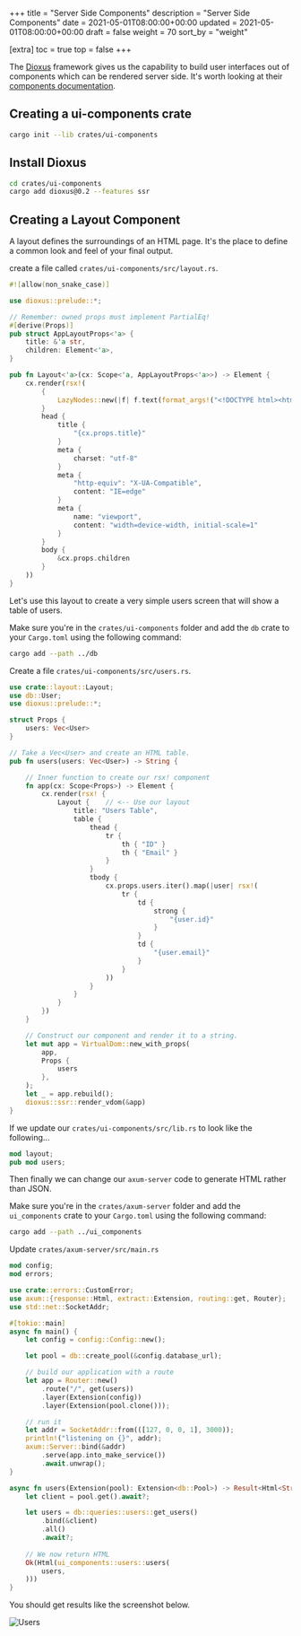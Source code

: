 +++
title = "Server Side Components"
description = "Server Side Components"
date = 2021-05-01T08:00:00+00:00
updated = 2021-05-01T08:00:00+00:00
draft = false
weight = 70
sort_by = "weight"


[extra]
toc = true
top = false
+++

The [Dioxus](https://dioxuslabs.com/) framework gives us the capability to build user interfaces out of components which can be rendered server side. It's worth looking at their [components documentation](https://dioxuslabs.com/guide/components/index.html).

## Creating a ui-components crate

```sh
cargo init --lib crates/ui-components
```

## Install Dioxus

```sh
cd crates/ui-components
cargo add dioxus@0.2 --features ssr
```

## Creating a Layout Component

A layout defines the surroundings of an HTML page. It's the place to define a common look and feel of your final output. 

create a file called `crates/ui-components/src/layout.rs`.

```rust
#![allow(non_snake_case)]

use dioxus::prelude::*;

// Remember: owned props must implement PartialEq!
#[derive(Props)]
pub struct AppLayoutProps<'a> {
    title: &'a str,
    children: Element<'a>,
}

pub fn Layout<'a>(cx: Scope<'a, AppLayoutProps<'a>>) -> Element {
    cx.render(rsx!(
        {
            LazyNodes::new(|f| f.text(format_args!("<!DOCTYPE html><html lang='en'>")))
        }
        head {
            title {
                "{cx.props.title}"
            }
            meta {
                charset: "utf-8"
            }
            meta {
                "http-equiv": "X-UA-Compatible",
                content: "IE=edge"
            }
            meta {
                name: "viewport",
                content: "width=device-width, initial-scale=1"
            }
        }
        body {
            &cx.props.children
        }
    ))
}
```

Let's use this layout to create a very simple users screen that will show a table of users.

Make sure you're in the `crates/ui-components` folder and add the `db` crate to your `Cargo.toml` using the following command:

```sh
cargo add --path ../db
```

Create a file `crates/ui-components/src/users.rs`.

```rust
use crate::layout::Layout;
use db::User;
use dioxus::prelude::*;

struct Props {
    users: Vec<User>
}

// Take a Vec<User> and create an HTML table.
pub fn users(users: Vec<User>) -> String {

    // Inner function to create our rsx! component
    fn app(cx: Scope<Props>) -> Element {
        cx.render(rsx! {
            Layout {    // <-- Use our layout
                title: "Users Table",
                table {
                    thead {
                        tr {
                            th { "ID" }
                            th { "Email" }
                        }
                    }
                    tbody {
                        cx.props.users.iter().map(|user| rsx!(
                            tr {
                                td {
                                    strong {
                                        "{user.id}"
                                    }
                                }
                                td {
                                    "{user.email}"
                                }
                            }
                        ))
                    }
                }
            }
        })
    }

    // Construct our component and render it to a string.
    let mut app = VirtualDom::new_with_props(
        app,
        Props {
            users
        },
    );
    let _ = app.rebuild();
    dioxus::ssr::render_vdom(&app)
}
```

If we update our `crates/ui-components/src/lib.rs` to look like the following...

```rust
mod layout;
pub mod users;
```

Then finally we can change our `axum-server` code to generate HTML rather than JSON.

Make sure you're in the `crates/axum-server` folder and add the `ui_components` crate to your `Cargo.toml` using the following command:

```sh
cargo add --path ../ui_components
```

Update `crates/axum-server/src/main.rs`

```rust
mod config;
mod errors;

use crate::errors::CustomError;
use axum::{response::Html, extract::Extension, routing::get, Router};
use std::net::SocketAddr;

#[tokio::main]
async fn main() {
    let config = config::Config::new();

    let pool = db::create_pool(&config.database_url);

    // build our application with a route
    let app = Router::new()
        .route("/", get(users))
        .layer(Extension(config))
        .layer(Extension(pool.clone()));

    // run it
    let addr = SocketAddr::from(([127, 0, 0, 1], 3000));
    println!("listening on {}", addr);
    axum::Server::bind(&addr)
        .serve(app.into_make_service())
        .await.unwrap();
}

async fn users(Extension(pool): Extension<db::Pool>) -> Result<Html<String>, CustomError> {
    let client = pool.get().await?;

    let users = db::queries::users::get_users()
        .bind(&client)
        .all()
        .await?;
    
    // We now return HTML
    Ok(Html(ui_components::users::users(
        users,
    )))
}
```

You should get results like the screenshot below.

![Users](/layout-screenshot.png)

